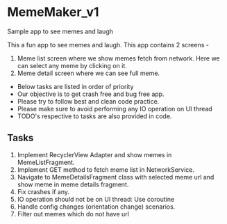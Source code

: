 # MemeMaker_v1
Sample app to see memes and laugh

This a fun app to see memes and laugh.
This app contains 2 screens -
1. Meme list screen where we show memes fetch from network. Here we can select any meme by clicking on it.
2. Meme detail screen where we can see full meme.


- Below tasks are listed in order of priority
- Our objective is to get crash free  and bug free app.
- Please try to follow best and clean code practice.
- Please make sure to avoid performing any IO operation on UI thread
- TODO's respective to tasks are also provided in code.



## Tasks
1. Implement RecyclerView Adapter and show memes in MemeListFragment.
2. Implement GET method to fetch meme list in NetworkService.
3. Navigate to MemeDetailsFragment class with selected meme url and show meme in meme details fragment.
4. Fix crashes if any.
5. IO operation should not be on UI thread: Use coroutine
5. Handle config changes (orientation change) scenarios.
6. Filter out memes which do not have url
